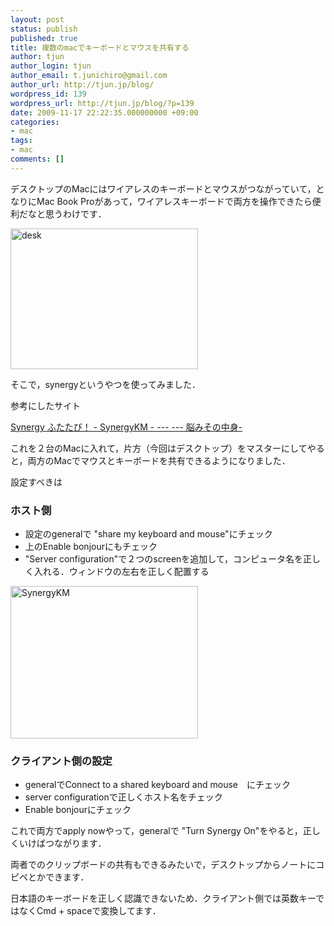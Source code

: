 ```yaml
---
layout: post
status: publish
published: true
title: 複数のmacでキーボードとマウスを共有する
author: tjun
author_login: tjun
author_email: t.junichiro@gmail.com
author_url: http://tjun.jp/blog/
wordpress_id: 139
wordpress_url: http://tjun.jp/blog/?p=139
date: 2009-11-17 22:22:35.000000000 +09:00
categories:
- mac
tags:
- mac
comments: []
---
```

デスクトップのMacにはワイアレスのキーボードとマウスがつながっていて，となりにMac Book Proがあって，ワイアレスキーボードで両方を操作できたら便利だなと思うわけです．

<img class="aligncenter size-medium wp-image-140" title="desk" src="http://tjun.jp/blog/wp-content/uploads/2009/11/1-300x225.jpg" alt="desk" width="300" height="225" />

そこで，synergyというやつを使ってみました．

参考にしたサイト

<a href="http://www.bison.jp/nucleus/index.php?itemid=319">Synergy ふたたび！ - SynergyKM - --- --- 脳みその中身-</a>

これを２台のMacに入れて，片方（今回はデスクトップ）をマスターにしてやると，両方のMacでマウスとキーボードを共有できるようになりました．

設定すべきは
<h3>ホスト側</h3>
<ul>
	<li>設定のgeneralで "share my keyboard and mouse"にチェック</li>
	<li>上のEnable bonjourにもチェック</li>
	<li>"Server configuration"で２つのscreenを追加して，コンピュータ名を正しく入れる．ウィンドウの左右を正しく配置する</li>
</ul>
<img class="aligncenter size-medium wp-image-141" title="SynergyKM" src="http://tjun.jp/blog/wp-content/uploads/2009/11/SynergyKM-1-300x244.jpg" alt="SynergyKM" width="300" height="244" />
<h3>クライアント側の設定</h3>
<ul>
	<li>generalでConnect to a shared keyboard and mouse　にチェック</li>
	<li>server configurationで正しくホスト名をチェック</li>
	<li>Enable bonjourにチェック</li>
</ul>
これで両方でapply nowやって，generalで "Turn Synergy On"をやると，正しくいけばつながります．

両者でのクリップボードの共有もできるみたいで，デスクトップからノートにコピペとかできます．

日本語のキーボードを正しく認識できないため．クライアント側では英数キーではなくCmd + spaceで変換してます．
